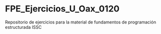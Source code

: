 # FPE_Ejercicios_U_Oax_0120
Repositorio de ejercicios para la material de fundamentos de programación estructurada ISSC 
